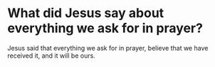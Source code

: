 # What did Jesus say about everything we ask for in prayer?

Jesus said that everything we ask for in prayer, believe that we have received it, and it will be ours.
